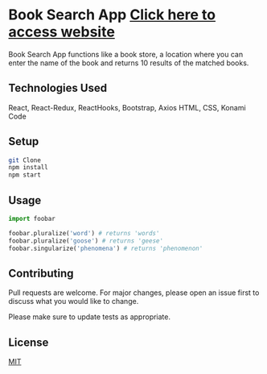 # Book Search App [Click here to access website](https://react-bookstore-space-entrance.netlify.app/#/)

Book Search App functions like a book store, a location where you can enter the name of the book and returns 10 results of the matched books.


## Technologies Used

React, React-Redux, ReactHooks, Bootstrap, Axios HTML, CSS, Konami Code


## Setup
```bash
git Clone 
npm install
npm start
```

## Usage

```python
import foobar

foobar.pluralize('word') # returns 'words'
foobar.pluralize('goose') # returns 'geese'
foobar.singularize('phenomena') # returns 'phenomenon'
```

## Contributing
Pull requests are welcome. For major changes, please open an issue first to discuss what you would like to change.

Please make sure to update tests as appropriate.

## License
[MIT](https://choosealicense.com/licenses/mit/)
